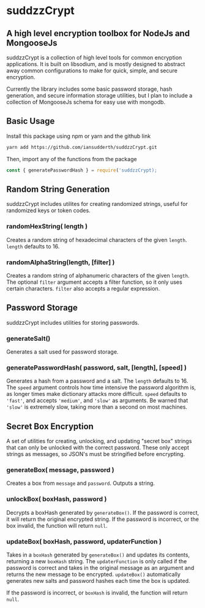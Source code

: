 # suddzzCrypt

## A high level encryption toolbox for NodeJs and MongooseJs

suddzzCrypt is a collection of high level tools for common encryption applications.  It is built on libsodium, and is mostly designed to abstract away common configurations to make for quick, simple, and secure encryption.

Currently the library includes some basic password storage, hash generation, and secure information storage utilities, but I plan to include a collection of MongooseJs schema for easy use with mongodb.


## Basic Usage

Install this package using npm or yarn and the github link

```bash
yarn add https://github.com/iansudderth/suddzzCrypt.git
```

Then, import any of the functions from the package

```javascript
const { generatePasswordHash } = require('suddzzCrypt);
```

## Random String Generation

suddzzCrypt includes utilites for creating randomized strings, useful for randomized keys or token codes.

### randomHexString( length ) 
Creates a random string of hexadecimal characters of the given `length`. `length` defaults to 16.

### randomAlphaString(length, [filter] ) 
Creates a random string of alphanumeric characters of the given `length`. The optional `filter` argument accepts a filter function, so it only uses certain characters.  `filter` also accepts a regular expression.

## Password Storage
suddzzCrypt includes utilities for storing passwords.

### generateSalt()
Generates a salt used for password storage.

### generatePasswordHash( password, salt, [length], [speed] )
Generates a hash from a password and a salt.  The `length` defaults to 16.
The `speed` argument controls how time intensive the password algorithm is, as longer times make dictionary attacks more difficult. `speed` defaults to `'fast'`, and accepts `'medium'`, and `'slow'` as arguments.  Be warned that `'slow'` is extremely slow, taking more than a second on most machines.


## Secret Box Encryption
A set of utilities for creating, unlocking, and updating "secret box" strings that can only be unlocked with the correct password.  These only accept strings as messages, so JSON's must be stringified before encrypting.

### generateBox( message, password )
Creates a box from `message` and `password`. Outputs a string.

### unlockBox( boxHash, password )
Decrypts a boxHash generated by `generateBox()`. If the password is correct, it will return the original encrypted string. If the password is incorrect, or the box invalid, the function will return `null`.

### updateBox( boxHash, password, updaterFunction )
Takes in a `boxHash` generated by `generateBox()` and updates its contents, returning a new `boxHash` string. The `updaterFunction` is only called if the password is correct and takes in the original message as an argument and returns the new message to be encrypted.  `updateBox()` automatically generates new salts and password hashes each time the box is updated.

If the password is incorrect, or `boxHash` is invalid, the function will return `null`.